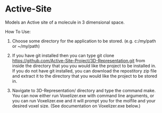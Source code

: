 # Active-Site
Models an Active site of a molecule in 3 dimensional space.

How To Use:

1) Choose some directory for the application to be stored. (e.g. c:/my/path or ~/my/path)

2) If you have git installed then you can type git clone https://github.com/Active-Site-Project/3D-Representation.git from inside
    the directory that you you would like the project to be installed in. If you do not have git installed, you can download the
    repostitory zip file and extract it to the directory that you would like the project to be stored in.

3) Navigate to 3D-Representation/ directory and type the command make. You can now either run Voxelizer.exe with command line 
    arguments, or you can run Voxelizer.exe and it will prompt you for the molfile and your desired voxel size. (See documentation 
    on Voxelizer.exe below.)
